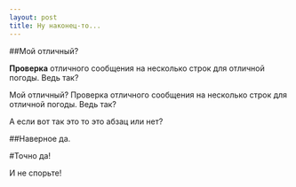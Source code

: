 ```yaml
---
layout: post
title: Ну наконец-то...
---
```

##Мой отличный?

**Проверка** отличного сообщения на несколько строк для отличной погоды. Ведь так?

Мой отличный? Проверка отличного сообщения на несколько строк для отличной погоды. Ведь так?

А если вот так это то это абзац или нет?

##Наверное да.

#Точно да!

И не спорьте!